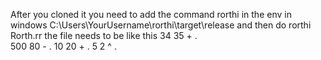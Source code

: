After you cloned it you need to add the command rorthi in the env in windows C:\Users\YourUsername\\rorthi\target\release
and then do rorthi Rorth.rr the file needs to be like this 34 35 + .  
500 80 - .
10 20 + .
5 2 ^ .
